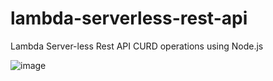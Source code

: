# lambda-serverless-rest-api
Lambda Server-less Rest API CURD operations using Node.js

![image](https://user-images.githubusercontent.com/83594348/120215835-3a609d00-c204-11eb-8e41-f0673d987016.png)
